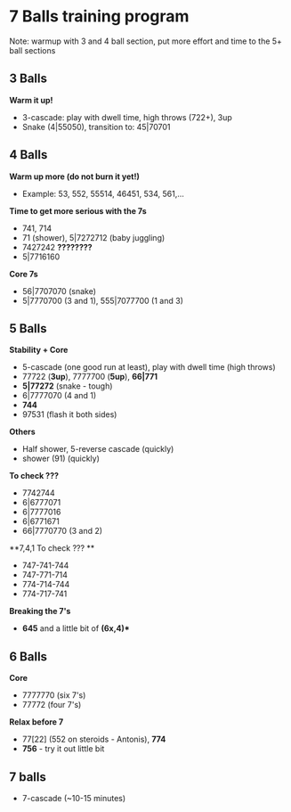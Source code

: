 # 7 Balls training program

Note: warmup with 3 and 4 ball section, put more effort and time to the 5+ 
ball sections

## 3 Balls

**Warm it up!**  
- 3-cascade: play with dwell time, high throws (722+), 3up
- Snake (4|55050), transition to: 45|70701

## 4 Balls

**Warm up more (do not burn it yet!)**  
- Example: 53, 552, 55514, 46451, 534, 561,...

**Time to get more serious with the 7s**  
- 741, 714
- 71 (shower), 5|7272712 (baby juggling)
- 7427242 **????????**
- 5|7716160

**Core 7s**  
- 56|7707070 (snake)
- 5|7770700 (3 and 1), 555|7077700 (1 and 3)

## 5 Balls

**Stability + Core**  
- 5-cascade (one good run at least), play with dwell time (high throws)
- 77722 (**3up**), 7777700 (**5up**), **66|771**
- **5|77272** (snake - tough)                                                   
- 6|7777070 (4 and 1)                                                           
- **744**
- 97531 (flash it both sides)

**Others**  
- Half shower, 5-reverse cascade (quickly)
- shower (91) (quickly)

**To check ???**  
- 7742744
- 6|6777071
- 6|7777016
- 6|6771671
- 66|7770770 (3 and 2)

**7,4,1 To check ??? **
- 747-741-744
- 747-771-714
- 774-714-744
- 774-717-741

**Breaking the 7's**  
- **645** and a little bit of **(6x,4)\***

## 6 Balls

**Core**  
- 7777770 (six 7's)
- 77772 (four 7's)

**Relax before 7**  
- 77[22] \(552 on steroids - Antonis), **774**
- **756** - try it out little bit

## 7 balls

- 7-cascade (~10-15 minutes)

